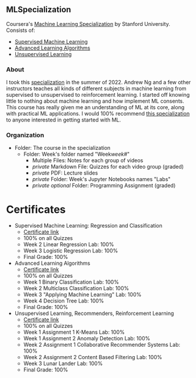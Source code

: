 ## MLSpecialization
Coursera's [Machine Learning Specialization](https://www.coursera.org/specializations/machine-learning-introduction) by Stanford University. Consists of:
* [Supervised Machine Learning](https://www.coursera.org/learn/machine-learning?specialization=machine-learning-introduction)
* [Advanced Learning Algorithms](https://www.coursera.org/learn/advanced-learning-algorithms?specialization=machine-learning-introduction)
* [Unsupervised Learning](https://www.coursera.org/learn/unsupervised-learning-recommenders-reinforcement-learning?specialization=machine-learning-introduction)

### About
I took this [specialization](https://www.coursera.org/specializations/machine-learning-introduction) in the summer of 2022. Andrew Ng and a few other instructors teaches all kinds of different subjects in machine learning from supervised to unsupervised to reinforcement learning. I started off knowing little to nothing about machine learning and how implement ML consents. This course has really given me an understanding of ML at its core, along with practical ML applications. I would 100% recommend [this specialization](https://www.coursera.org/specializations/machine-learning-introduction) to anyone interested in getting started with ML.

### Organization
* Folder: The course in the specialization
    * Folder: Week's folder named "Week*week#*"
        * Multiple Files: Notes for each group of videos
        * *private* Markdown File: Quizzes for each video group (graded)
        * *private* PDF: Lecture slides
        * *private* Folder: Week's Jupyter Notebooks names "Labs"
        * *private optional* Folder: Programming Assignment (graded)

# Certificates

* Supervised Machine Learning: Regression and Classification
    * [Certificate link](1-SupervisedMachineLearning/Certificate.pdf)
    * 100% on all Quizzes
    * Week 2 Linear Regression Lab: 100%
    * Week 3 Logistic Regression Lab: 100%
    * Final Grade: 100%
* Advanced Learning Algorithms
    * [Certificate link](2-AdvancedLearningAlgorithms/Certificate.pdf)
    * 100% on all Quizzes
    * Week 1 Binary Classification Lab: 100%
    * Week 2 Multiclass Classification Lab: 100%
    * Week 3 "Applying Machine Learning" Lab: 100%
    * Week 4 Decision Tree Lab: 100%
    * Final Grade: 100%
* Unsupervised Learning, Recommenders, Reinforcement Learning
    * [Certificate link](3-Unsupervised_Recommender_Reinforcement/Certificate.pdf)
    * 100% on all Quizzes
    * Week 1 Assignment 1 K-Means Lab: 100%
    * Week 1 Assignment 2 Anomaly Detection Lab: 100%
    * Week 2 Assignment 1 Collaborative Recommender Systems Lab: 100%
    * Week 2 Assignment 2 Content Based Filtering Lab: 100%
    * Week 3 Lunar Lander Lab: 100%
    * Final Grade: 100%